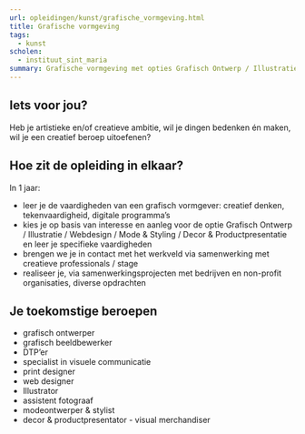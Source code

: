 ```yaml
---
url: opleidingen/kunst/grafische_vormgeving.html
title: Grafische vormgeving
tags:
  - kunst
scholen:
  - instituut_sint_maria
summary: Grafische vormgeving met opties Grafisch Ontwerp / Illustratie /Webdesign - wil aan jonge creatievelingen de mogelijkheid bieden hun specifiek talent te ontdekken en ontplooien.
---
```


## Iets voor jou?

Heb je artistieke en/of creatieve ambitie, wil je dingen bedenken én maken, wil je een creatief beroep uitoefenen?

## Hoe zit de opleiding in elkaar?

In 1 jaar:

- leer je de vaardigheden van een grafisch vormgever: creatief denken, tekenvaardigheid, digitale programma’s
- kies je op basis van interesse en aanleg voor de optie Grafisch Ontwerp / Illustratie / Webdesign / Mode & Styling / Decor & Productpresentatie en leer je specifieke vaardigheden
- brengen we je in contact met het werkveld via samenwerking met creatieve professionals / stage
- realiseer je, via samenwerkingsprojecten met bedrijven en non-profit organisaties, diverse opdrachten

## Je toekomstige beroepen

- grafisch ontwerper
- grafisch beeldbewerker
- DTP’er
- specialist in visuele communicatie
- print designer
- web designer
- Illustrator
- assistent fotograaf
- modeontwerper & stylist
- decor & productpresentator - visual merchandiser
